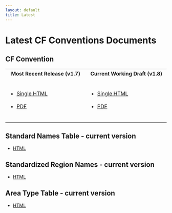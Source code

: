 ```yaml
---
layout: default
title: Latest
---
```


# Latest CF Conventions Documents

## CF Convention 

<table>
<tr>
  <th width="300px"> Most Recent Release (v1.7) <br /> &nbsp;</th>
  <th width="300px"> Current Working Draft (v1.8) <br /> &nbsp;</th> 
</tr>
<tr>
  <td>
    <ul>
      <li> <a href="Data/cf-conventions/cf-conventions-1.7/cf-conventions.html">Single HTML</a> </li> <br />
      <li> <a href="Data/cf-conventions/cf-conventions-1.7/cf-conventions.pdf">PDF</a> </li> <br />
    </ul>
  </td>
  <td>
    <ul>
      <li> <a href="/cf-conventions/cf-conventions.html">Single HTML</a> </li> <br />
      <li> <a href="/cf-conventions/cf-conventions.pdf">PDF</a> </li> <br />
    </ul>
  </td>
</tr>
</table>

## Standard Names Table - current version

* <a href="Data/cf-standard-names/current/build/cf-standard-name-table.html">HTML</a>

## Standardized Region Names - current version

* <a href="Data/standardized-region-list/standardized-region-list.html">HTML</a>

## Area Type Table - current version

* <a href="Data/area-type-table/current/build/area-type-table.html"> HTML </a>
